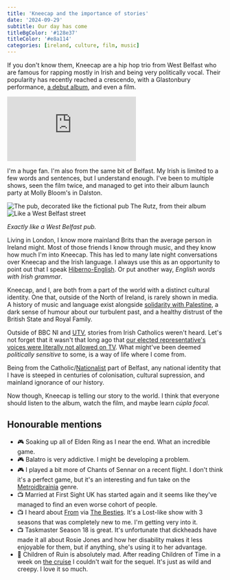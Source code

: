 ```yaml
---
title: 'Kneecap and the importance of stories'
date: '2024-09-29'
subtitle: Our day has come
titleBgColor: '#128e37'
titleColor: '#e8a114'
categories: [ireland, culture, film, music]
---
```


If you don't know them, Kneecap are a hip hop trio from West Belfast who are famous for rapping mostly in Irish and being very politically vocal. Their popularity has recently reached a crescendo, with a Glastonbury performance, [a debut album](https://open.spotify.com/album/6Wt3uI8G0yhXSvC0jAl9Cg?si=UkD9sKT5Rbm6vjEx0e9jrA), and even a film.

<iframe  src="https://www.youtube.com/embed/FFYfp-hKxZQ?si=-wATwCpswPnj4Wkp" title="YouTube video player" frameborder="0" allow="accelerometer; autoplay; clipboard-write; encrypted-media; gyroscope; picture-in-picture; web-share" referrerpolicy="strict-origin-when-cross-origin" allowfullscreen></iframe>

I'm a huge fan. I'm also from the same bit of Belfast. My Irish is limited to a few words and sentences, but I understand enough. I've been to multiple shows, seen the film twice, and managed to get into their album launch party at Molly Bloom's in Dalston.

![The pub, decorated like the fictional pub The Rutz, from their album](/images/blog/kneecap-and-language/front.jpeg)
![Like a West Belfast street](/images/blog/kneecap-and-language/flags.jpeg)

_Exactly like a West Belfast pub._

Living in London, I know more mainland Brits than the average person in Ireland might. Most of those friends I know through music, and they know how much I'm into Kneecap. This has led to many late night conversations over Kneecap and the Irish language. I always use this as an opportunity to point out that I speak [Hiberno-English](https://en.wikipedia.org/w/index.php?title=Hiberno-English&useskin=vector). Or put another way, _English words with Irish grammar_.

Kneecap, and I, are both from a part of the world with a distinct cultural identity. One that, outside of the North of Ireland, is rarely shown in media. A history of music and language exist alongside [solidarity with Palestine](https://edition.cnn.com/2024/03/29/middleeast/why-ireland-is-the-most-pro-palestinian-nation-in-europe-mime-intl/index.html), a dark sense of humour about our turbulent past, and a healthy distrust of the British State and Royal Family.

Outside of BBC NI and [UTV](https://en.wikipedia.org/wiki/UTV_(TV_channel)?useskin=vector), stories from Irish Catholics weren't heard. Let's not forget that it wasn't that long ago that [our elected representative's voices were literally not allowed on TV](https://en.wikipedia.org/wiki/1988%E2%80%931994_British_broadcasting_voice_restrictions?useskin=vector). What might've been deemed _politically sensitive_ to some, is a way of life where I come from.

Being from the Catholic/[Nationalist](https://en.wikipedia.org/wiki/Irish_nationalism?useskin=vector#Northern_Ireland) part of Belfast, any national identity that I have is steeped in centuries of colonisation, cultural supression, and mainland ignorance of our history.

Now though, Kneecap is telling our story to the world. I think that everyone should listen to the album, watch the film, and maybe learn _cúpla focal_.

## Honourable mentions

- 🎮 Soaking up all of Elden Ring as I near the end. What an incredible game.
- 🎮 Balatro is very addictive. I might be developing a problem.
- 🎮 I played a bit more of Chants of Sennar on a recent flight. I don't think it's a perfect game, but it's an interesting and fun take on the [Metroidbrainia](https://www.nintendolife.com/features/what-the-heck-is-a-metroidbrainia-introducing-the-newest-genre-on-the-block) genre.
- 📺 Married at First Sight UK has started again and it seems like they've managed to find an even worse cohort of people.
- 📺 I heard about [From](https://www.youtube.com/watch?v=pDHqAj4eJcM) via [The Besties](https://www.themcelroy.family/besties). It's a Lost-like show with 3 seasons that was completely new to me. I'm getting very into it.
- 📺 Taskmaster Season 18 is great. It's unfortunate that dickheads have made it all about Rosie Jones and how her disability makes it less enjoyable for them, but if anything, she's using it to her advantage.
- 📖 Children of Ruin is absolutely mad. After reading Children of Time in a week on [the cruise](/blog/cruisenotes) I couldn't wait for the sequel. It's just as wild and creepy. I love it so much.
